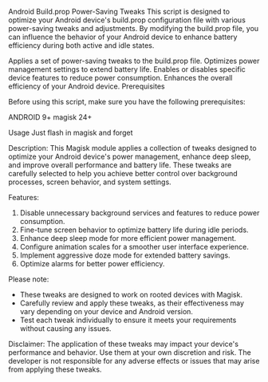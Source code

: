Android Build.prop Power-Saving Tweaks
This script is designed to optimize your Android device's build.prop configuration file with various power-saving tweaks and adjustments. By modifying the build.prop file, you can influence the behavior of your Android device to enhance battery efficiency during both active and idle states.


Applies a set of power-saving tweaks to the build.prop file.
Optimizes power management settings to extend battery life.
Enables or disables specific device features to reduce power consumption.
Enhances the overall efficiency of your Android device.
Prerequisites


Before using this script, make sure you have the following prerequisites:

ANDROID 9+
magisk 24+




Usage
Just flash in magisk and forget



Description:
This Magisk module applies a collection of tweaks designed to optimize your Android device's power management, enhance deep sleep, and improve overall performance and battery life. These tweaks are carefully selected to help you achieve better control over background processes, screen behavior, and system settings.

Features:
1. Disable unnecessary background services and features to reduce power consumption.
2. Fine-tune screen behavior to optimize battery life during idle periods.
3. Enhance deep sleep mode for more efficient power management.
4. Configure animation scales for a smoother user interface experience.
5. Implement aggressive doze mode for extended battery savings.
6. Optimize alarms for better power efficiency.


Please note:
- These tweaks are designed to work on rooted devices with Magisk.
- Carefully review and apply these tweaks, as their effectiveness may vary depending on your device and Android version.
- Test each tweak individually to ensure it meets your requirements without causing any issues.

Disclaimer:
The application of these tweaks may impact your device's performance and behavior. Use them at your own discretion and risk. The developer is not responsible for any adverse effects or issues that may arise from applying these tweaks.



